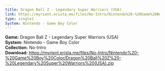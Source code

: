 ```yaml
---
title: Dragon Ball Z - Legendary Super Warriors (USA)
link: https://myrient.erista.me/files/No-Intro/Nintendo%20-%20Game%20Boy%20Color/Dragon%20Ball%20Z%20-%20Legendary%20Super%20Warriors%20(USA).zip
type: single1
System: Nintendo - Game Boy Color
---
```

<b>Game:</b> Dragon Ball Z - Legendary Super Warriors (USA)<br>
<b>System:</b> Nintendo - Game Boy Color<br>
<b>Collection:</b> No-Intro<br>
<b>Download:</b> https://myrient.erista.me/files/No-Intro/Nintendo%20-%20Game%20Boy%20Color/Dragon%20Ball%20Z%20-%20Legendary%20Super%20Warriors%20(USA).zip